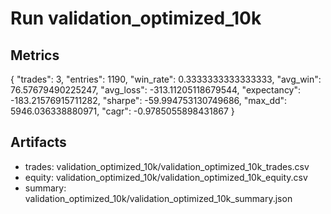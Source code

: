 # Run validation_optimized_10k

## Metrics
{
  "trades": 3,
  "entries": 1190,
  "win_rate": 0.3333333333333333,
  "avg_win": 76.57679490225247,
  "avg_loss": -313.11205118679544,
  "expectancy": -183.21576915711282,
  "sharpe": -59.994753130749686,
  "max_dd": 5946.036338880971,
  "cagr": -0.9785055898431867
}

## Artifacts
- trades: validation_optimized_10k/validation_optimized_10k_trades.csv
- equity: validation_optimized_10k/validation_optimized_10k_equity.csv
- summary: validation_optimized_10k/validation_optimized_10k_summary.json